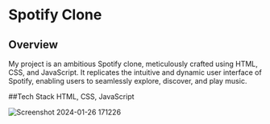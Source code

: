 # Spotify Clone 

## Overview
My project is an ambitious Spotify clone, meticulously crafted using HTML, CSS,
and JavaScript. It replicates the intuitive and dynamic user interface of Spotify,
enabling users to seamlessly explore, discover, and play music.

##Tech Stack
HTML, CSS, JavaScript

![Screenshot 2024-01-26 171226](https://github.com/Daschiranjib/SpotifyClone/assets/139656266/a44c28b7-7ffb-463b-9712-c4dd3c242f84)
